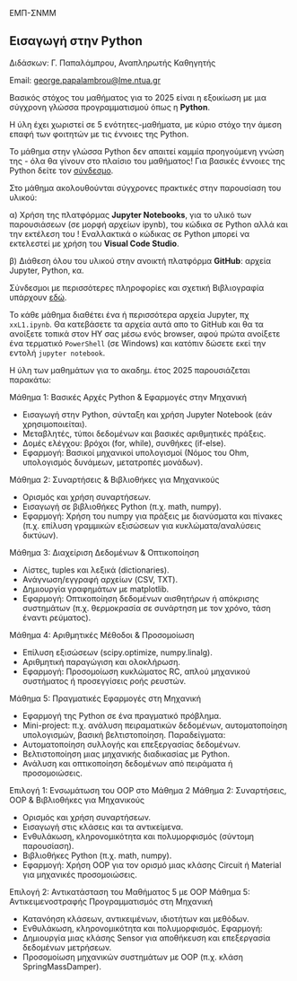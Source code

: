 ΕΜΠ-ΣΝΜΜ

<h2>Εισαγωγή στην Python </h2>

Διδάσκων: Γ. Παπαλάμπρου, Αναπληρωτής Καθηγητής

Email: george.papalambrou@lme.ntua.gr

Βασικός στόχος του μαθήματος για το 2025 είναι η εξοικίωση με μια σύγχρονη γλώσσα προγραμματισμού όπως η **Python**.

Η ύλη έχει χωριστεί σε 5 ενότητες-μαθήματα, με κύριο στόχο την άμεση επαφή των φοιτητών με τις έννοιες της Python.

Το μάθημα  στην γλώσσα Python δεν απαιτεί καμμία προηγούμενη γνώση της - όλα θα γίνουν στο πλαίσιο του μαθήματος! Για βασικές έννοιες της Python δείτε τον [σύνδεσμο](python_intro.md).

Στο μάθημα ακολουθούνται σύγχρονες πρακτικές στην παρουσίαση του υλικού: 

α) Χρήση της πλατφόρμας **Jupyter Notebooks**, για το υλικό των παρουσιάσεων (σε μορφή αρχείων ipynb), του κώδικα σε Python 
αλλά και την εκτέλεση του ! 
Εναλλακτικά  ο κώδικας σε Python μπορεί να εκτελεστεί με χρήση του **Visual Code Studio**.

β) Διάθεση όλου του υλικού στην ανοικτή πλατφόρμα **GitHub**: αρχεία Jupyter, Python, κα.

Σύνδεσμοι με περισσότερες πληροφορίες και σχετική Βιβλιογραφία υπάρχουν [εδώ](Bibliography.md).

Το κάθε μάθημα διαθέτει ένα ή περισσότερα αρχεία Jupyter, πχ `xxL1.ipynb`. Θα κατεβάσετε τα αρχεία αυτά απο το GitHub και θα τα ανοίξετε τοπικά στον ΗΥ σας μέσω ενός browser, αφού πρώτα ανοίξετε ένα τερματικό `PowerShell` (σε Windows) και κατόπιν δώσετε εκεί την εντολή `jupyter notebook`.  


Η ύλη των μαθημάτων για το ακαδημ. έτος 2025 παρουσιάζεται παρακάτω:

Μάθημα 1: Βασικές Αρχές Python & Εφαρμογές στην Μηχανική
- Εισαγωγή στην Python, σύνταξη και χρήση Jupyter Notebook (εάν χρησιμοποιείται).
- Μεταβλητές, τύποι δεδομένων και βασικές αριθμητικές πράξεις.
- Δομές ελέγχου: βρόχοι (for, while), συνθήκες (if-else).
- Εφαρμογή: Βασικοί μηχανικοί υπολογισμοί (Νόμος του Ohm, υπολογισμός δυνάμεων, μετατροπές μονάδων).


Μάθημα 2: Συναρτήσεις & Βιβλιοθήκες για Μηχανικούς
- Ορισμός και χρήση συναρτήσεων.
- Εισαγωγή σε βιβλιοθήκες Python (π.χ. math, numpy).
- Εφαρμογή: Χρήση του numpy για πράξεις με διανύσματα και πίνακες (π.χ. επίλυση γραμμικών εξισώσεων για κυκλώματα/αναλύσεις δικτύων).


Μάθημα 3: Διαχείριση Δεδομένων & Οπτικοποίηση
- Λίστες, tuples  και λεξικά (dictionaries).
- Ανάγνωση/εγγραφή αρχείων (CSV, TXT).
- Δημιουργία γραφημάτων με matplotlib.
- Εφαρμογή: Οπτικοποίηση δεδομένων αισθητήρων ή απόκρισης συστημάτων (π.χ. θερμοκρασία σε συνάρτηση με τον χρόνο, τάση έναντι ρεύματος).


Μάθημα 4: Αριθμητικές Μέθοδοι & Προσομοίωση
- Επίλυση εξισώσεων (scipy.optimize, numpy.linalg).
- Αριθμητική παραγώγιση και ολοκλήρωση.
- Εφαρμογή: Προσομοίωση κυκλώματος RC, απλού μηχανικού συστήματος ή προσεγγίσεις ροής ρευστών.


Μάθημα 5: Πραγματικές Εφαρμογές στη Μηχανική
- Εφαρμογή της Python σε ένα πραγματικό πρόβλημα.
- Mini-project: π.χ. ανάλυση πειραματικών δεδομένων, αυτοματοποίηση υπολογισμών, βασική βελτιστοποίηση.
Παραδείγματα:
- Αυτοματοποίηση συλλογής και επεξεργασίας δεδομένων.
- Βελτιστοποίηση μιας μηχανικής διαδικασίας με Python.
- Ανάλυση και οπτικοποίηση δεδομένων από πειράματα ή προσομοιώσεις.

Επιλογή 1: Ενσωμάτωση του OOP στο Μάθημα 2
Μάθημα 2: Συναρτήσεις, OOP & Βιβλιοθήκες για Μηχανικούς
- Ορισμός και χρήση συναρτήσεων.
- Εισαγωγή στις κλάσεις και τα αντικείμενα.
- Ενθυλάκωση, κληρονομικότητα και πολυμορφισμός (σύντομη παρουσίαση).
- Βιβλιοθήκες Python (π.χ. math, numpy).
- Εφαρμογή: Χρήση OOP για τον ορισμό μιας κλάσης Circuit ή Material για μηχανικές προσομοιώσεις.


Επιλογή 2: Αντικατάσταση του Μαθήματος 5 με OOP
Μάθημα 5: Αντικειμενοστραφής Προγραμματισμός στη Μηχανική
- Κατανόηση κλάσεων, αντικειμένων, ιδιοτήτων και μεθόδων.
- Ενθυλάκωση, κληρονομικότητα και πολυμορφισμός.
Εφαρμογή:
- Δημιουργία μιας κλάσης Sensor για αποθήκευση και επεξεργασία δεδομένων μετρήσεων.
- Προσομοίωση μηχανικών συστημάτων με OOP (π.χ. κλάση SpringMassDamper).


